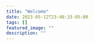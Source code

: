 ```yaml
---
title: "Welcome"
date: 2023-05-12T23:40:33-05:00
tags: []
featured_image: ""
description: ""
---
```

